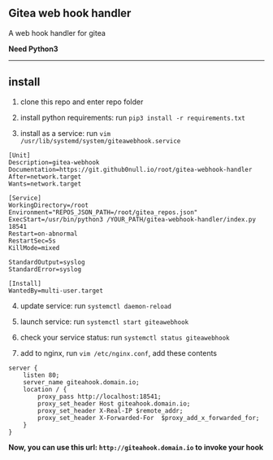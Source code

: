 ## Gitea web hook handler

A web hook handler for gitea

**Need Python3**

***

## install

1. clone this repo and enter repo folder

2. install python requirements: run `pip3 install -r requirements.txt`

3. install as a service: run `vim /usr/lib/systemd/system/giteawebhook.service`

```shell
[Unit]
Description=gitea-webhook
Documentation=https://git.github0null.io/root/gitea-webhook-handler
After=network.target
Wants=network.target

[Service]
WorkingDirectory=/root
Environment="REPOS_JSON_PATH=/root/gitea_repos.json"
ExecStart=/usr/bin/python3 /YOUR_PATH/gitea-webhook-handler/index.py 18541
Restart=on-abnormal
RestartSec=5s
KillMode=mixed

StandardOutput=syslog
StandardError=syslog

[Install]
WantedBy=multi-user.target
```

4. update service: run `systemctl daemon-reload`

5. launch service: run `systemctl start giteawebhook`

5. check your service status: run `systemctl status giteawebhook`

7. add to nginx, run `vim /etc/nginx.conf`, add these contents

```shell
server {
    listen 80;
    server_name giteahook.domain.io;
    location / {
        proxy_pass http://localhost:18541;
        proxy_set_header Host giteahook.domain.io;
        proxy_set_header X-Real-IP $remote_addr;
        proxy_set_header X-Forwarded-For  $proxy_add_x_forwarded_for;
    }
}

```

**Now, you can use this url: `http://giteahook.domain.io` to invoke your hook**
